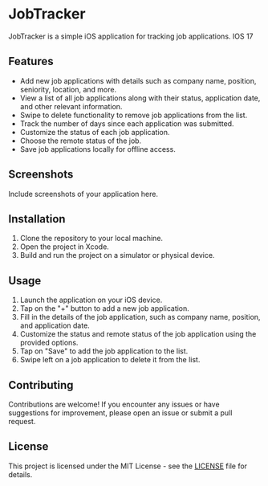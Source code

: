 # JobTracker

JobTracker is a simple iOS application for tracking job applications. IOS 17

## Features

- Add new job applications with details such as company name, position, seniority, location, and more.
- View a list of all job applications along with their status, application date, and other relevant information.
- Swipe to delete functionality to remove job applications from the list.
- Track the number of days since each application was submitted.
- Customize the status of each job application.
- Choose the remote status of the job.
- Save job applications locally for offline access.

## Screenshots

Include screenshots of your application here.

## Installation

1. Clone the repository to your local machine.
2. Open the project in Xcode.
3. Build and run the project on a simulator or physical device.

## Usage

1. Launch the application on your iOS device.
2. Tap on the "+" button to add a new job application.
3. Fill in the details of the job application, such as company name, position, and application date.
4. Customize the status and remote status of the job application using the provided options.
5. Tap on "Save" to add the job application to the list.
6. Swipe left on a job application to delete it from the list.

## Contributing

Contributions are welcome! If you encounter any issues or have suggestions for improvement, please open an issue or submit a pull request.

## License

This project is licensed under the MIT License - see the [LICENSE](LICENSE) file for details.
